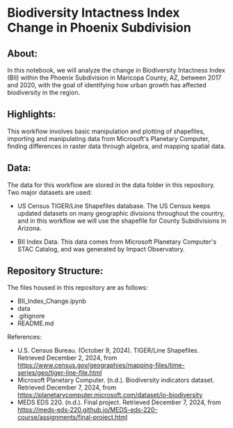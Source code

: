 # Biodiversity Intactness Index Change in Phoenix Subdivision

## About: 

In this notebook, we will analyze the change in Biodiversity Intactness Index (BII) within the Phoenix Subdivision in Maricopa County, AZ, between 2017 and 2020, with the goal of identifying how urban growth has affected biodiversity in the region. 

## Highlights:

This workflow involves basic manipulation and plotting of shapefiles, importing and manipulating data from Microsoft's Planetary Computer, finding differences in raster data through algebra, and mapping spatial data. 

## Data:

The data for this workflow are stored in the data folder in this repository. Two major datasets are used:
- US Census TIGER/Line Shapefiles database. The US Census keeps updated datasets on many geographic divisions throughout the country, and in this workflow we will use the shapefile for County Subidivisions in Arizona.

- BII Index Data. This data comes from Microsoft Planetary Computer's STAC Catalog, and was generated by Impact Observatory.

## Repository Structure:
The files housed in this repository are as follows:

- BII_Index_Change.ipynb
- data
- .gitignore
- README.md

References:
- U.S. Census Bureau. (October 9, 2024). TIGER/Line Shapefiles. Retrieved December 2, 2024, from https://www.census.gov/geographies/mapping-files/time-series/geo/tiger-line-file.html
- Microsoft Planetary Computer. (n.d.). Biodiversity indicators dataset. Retrieved December 7, 2024, from https://planetarycomputer.microsoft.com/dataset/io-biodiversity
- MEDS EDS 220. (n.d.). Final project. Retrieved December 7, 2024, from https://meds-eds-220.github.io/MEDS-eds-220-course/assignments/final-project.html
